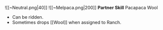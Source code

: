 
![[~Neutral.png|40]]
![[~Melpaca.png|200]]
**Partner Skill**
Pacapaca Wool
- Can be ridden.
- Sometimes drops [[Wool]] when assigned to Ranch.